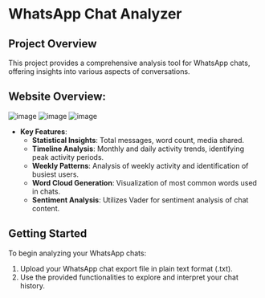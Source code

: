 # WhatsApp Chat Analyzer

## Project Overview
This project provides a comprehensive analysis tool for WhatsApp chats, offering insights into various aspects of conversations.

## Website Overview:
![image](https://github.com/AnshikaBansal2004/WhatsApp-Chat-Analyzer/assets/159305122/e35c2eb3-884d-46d6-a8ce-2540eb930dbb)
![image](https://github.com/AnshikaBansal2004/WhatsApp-Chat-Analyzer/assets/159305122/111f506b-f255-4528-9648-6465cf9c30ca)
![image](https://github.com/AnshikaBansal2004/WhatsApp-Chat-Analyzer/assets/159305122/82bc9fda-5b93-40bc-8449-d4c611972501)

- **Key Features**:
  - **Statistical Insights**: Total messages, word count, media shared.
  - **Timeline Analysis**: Monthly and daily activity trends, identifying peak activity periods.
  - **Weekly Patterns**: Analysis of weekly activity and identification of busiest users.
  - **Word Cloud Generation**: Visualization of most common words used in chats.
  - **Sentiment Analysis**: Utilizes Vader for sentiment analysis of chat content.

## Getting Started
To begin analyzing your WhatsApp chats:
1. Upload your WhatsApp chat export file in plain text format (.txt).
2. Use the provided functionalities to explore and interpret your chat history.



